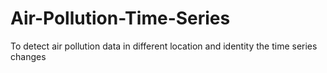 # Air-Pollution-Time-Series
To detect air pollution data  in different location and identity the time series changes 
